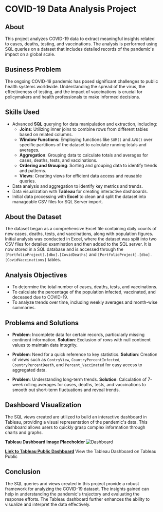 # COVID-19 Data Analysis Project

## About
This project analyzes COVID-19 data to extract meaningful insights related to cases, deaths, testing, and vaccinations. The analysis is performed using SQL queries on a dataset that includes detailed records of the pandemic's impact on a global scale.

## Business Problem
The ongoing COVID-19 pandemic has posed significant challenges to public health systems worldwide. Understanding the spread of the virus, the effectiveness of testing, and the impact of vaccinations is crucial for policymakers and health professionals to make informed decisions.

## Skills Used
- Advanced **SQL** querying for data manipulation and extraction, including:
  - **Joins**: Utilizing inner joins to combine rows from different tables based on related columns.
  - **Window Functions**: Employing functions like `SUM()` and `AVG()` over specific partitions of the dataset to calculate running totals and averages.
  - **Aggregation**: Grouping data to calculate totals and averages for cases, deaths, tests, and vaccinations.
  - **Ordering and Grouping**: Sorting and grouping data to identify trends and patterns.
  - **Views**: Creating views for efficient data access and reusable queries.
- Data analysis and aggregation to identify key metrics and trends.
- Data visualization with **Tableau** for creating interactive dashboards.
- Initial data processing with **Excel** to clean and split the dataset into manageable CSV files for SQL Server import.

## About the Dataset
The dataset began as a comprehensive Excel file containing daily counts of new cases, deaths, tests, and vaccinations, along with population figures. Initial analysis was conducted in Excel, where the dataset was split into two CSV files for detailed examination and then added to the SQL server. It is now stored in a SQL database and is accessed through the `[PortfolioProject].[dbo].[CovidDeaths]` and `[PortfolioProject].[dbo].[CovidVaccinations]` tables.

## Analysis Objectives
- To determine the total number of cases, deaths, tests, and vaccinations.
- To calculate the percentage of the population infected, vaccinated, and deceased due to COVID-19.
- To analyze trends over time, including weekly averages and month-wise summaries.

## Problems and Solutions
- **Problem**: Incomplete data for certain records, particularly missing continent information.
  **Solution**: Exclusion of rows with null continent values to maintain data integrity.
  
- **Problem**: Need for a quick reference to key statistics.
  **Solution**: Creation of views such as `ContryView`, `CountryPercentInfected`, `CountryPercentDeath`, and `Percent_Vaccinated` for easy access to aggregated data.

- **Problem**: Understanding long-term trends.
  **Solution**: Calculation of 7-week rolling averages for cases, deaths, tests, and vaccinations to smooth out short-term fluctuations and reveal trends.

## Dashboard Visualization
The SQL views created are utilized to build an interactive dashboard in Tableau, providing a visual representation of the pandemic's data. This dashboard allows users to quickly grasp complex information through charts and graphs.

**Tableau Dashboard Image Placeholder**
![Dashboard](https://github.com/naveenhmg1619/Covid19-Data-Analysis/assets/119645691/288c94ad-0b70-4513-98b2-396a16af7d3a)

[**Link to Tableau Public Dashboard**](https://public.tableau.com/views/CovidCaseTableauAnalysis/Dashboard1?:language=en-US&:sid=&:display_count=n&:origin=viz_share_link)
View the Tableau Dashboard on Tableau Public

## Conclusion
The SQL queries and views created in this project provide a robust framework for analyzing the COVID-19 dataset. The insights gained can help in understanding the pandemic's trajectory and evaluating the response efforts. The Tableau dashboard further enhances the ability to visualize and interpret the data effectively.

